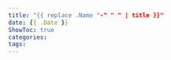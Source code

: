 ```yaml
---
title: "{{ replace .Name "-" " " | title }}"
date: {{ .Date }}
ShowToc: true
categories: 
tags: 
---
```


